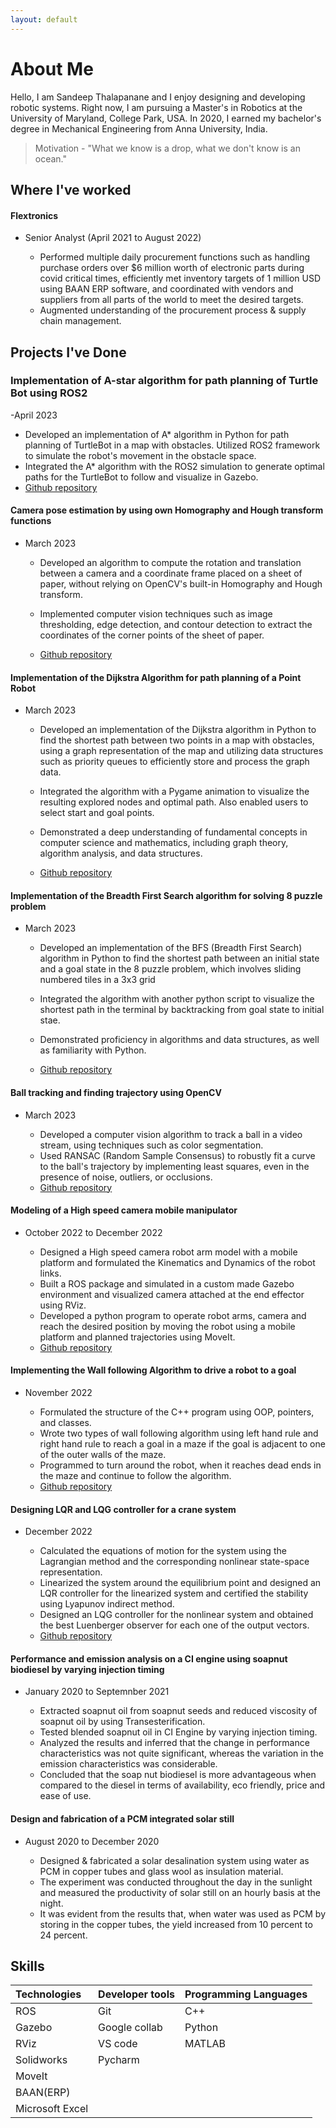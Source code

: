 ```yaml
---
layout: default
---
```



# About Me 

 Hello, I am Sandeep Thalapanane and I enjoy designing and developing robotic systems. Right now, I am pursuing a Master's in Robotics at the University of Maryland, College Park, USA. In 2020, I earned my bachelor's degree in Mechanical Engineering from Anna University, India. 

> Motivation - "What we know is a drop, what we don't know is an ocean."

## Where I've worked

#### Flextronics
 - Senior Analyst (April 2021 to August 2022)

   - Performed multiple daily procurement functions such as handling purchase orders over $6 million worth of electronic parts during covid critical times, efficiently met inventory targets of 1 million USD using BAAN ERP software, and coordinated with vendors and suppliers from all parts of the world to meet the desired targets.
   - Augmented understanding of the procurement process & supply chain management.
  
## Projects I've Done

### Implementation of  A-star algorithm for path planning of Turtle Bot using ROS2	
 -April 2023
   - Developed an implementation of A* algorithm in Python for path planning of TurtleBot in a map with obstacles. Utilized ROS2 framework to simulate the robot's movement in the obstacle space.
   - Integrated the A* algorithm with the ROS2 simulation to generate optimal paths for the TurtleBot to follow and visualize in Gazebo.
   - [Github repository](https://github.com/sandeepthalapanane/Implementation-of-A-star-algorithm-for-path-planning-of-Turtlebot-in-an-obstacle-environment)

#### Camera pose estimation by using own Homography and Hough transform functions	                     	
 - March 2023

   - Developed an algorithm to compute the rotation and translation between a camera and a coordinate frame placed on a sheet of paper, without relying on OpenCV's built-in Homography and Hough transform.
   - Implemented computer vision techniques such as image thresholding, edge detection, and contour detection to extract the coordinates of the corner points of the sheet of paper.

   - [Github repository](https://github.com/sandeepthalapanane/Camera-pose-estimation-by-using-own-homography-and-hough-transform-functions)

#### Implementation of the Dijkstra Algorithm for path planning of a Point Robot 	                     	
 - March 2023

   - Developed an implementation of the Dijkstra algorithm in Python to find the shortest path between two points in a map with obstacles, using a graph representation of the map and utilizing data structures such as priority queues to efficiently store and process the graph data.
   - Integrated the algorithm with a Pygame animation to visualize the resulting explored nodes and optimal path. Also enabled users to select start and goal points.
   - Demonstrated a deep understanding of fundamental concepts in computer science and mathematics, including graph theory, algorithm analysis, and data structures.

   - [Github repository](https://github.com/sandeepthalapanane/Implementation-of-the-Dijkstra-Algorithm-for-a-Point-Robot)

#### Implementation of the Breadth First Search algorithm for solving 8 puzzle problem                     	
 - March 2023

   - Developed an implementation of the BFS (Breadth First Search) algorithm in Python to find the shortest path between an initial state and a goal state in the 8 puzzle problem, which involves sliding numbered tiles in a 3x3 grid
   - Integrated the algorithm with another python script to visualize the shortest path in the terminal by backtracking from goal state to initial stae.
   - Demonstrated proficiency in algorithms and data structures, as well as familiarity with Python.  

   - [Github repository](https://github.com/sandeepthalapanane/Solving-8-puzzle-problem-using-breadth-first-search-algorithm)

#### Ball tracking and finding trajectory using OpenCV	                     	
 - March 2023

   - Developed a computer vision algorithm to track a ball in a video stream, using techniques such as color segmentation.
   - Used RANSAC (Random Sample Consensus) to robustly fit a curve to the ball's trajectory by implementing least squares, even in the presence of noise, outliers, or occlusions.
   - [Github repository](https://github.com/sandeepthalapanane/Ball-tracking-and-finding-trajectory-using-OpenCV)

#### Modeling of a High speed camera mobile manipulator                       	
 - October 2022 to December 2022

   - Designed a High speed camera robot arm model with a mobile platform and formulated the Kinematics and Dynamics of the robot links.
   - Built a ROS package and simulated in a custom made Gazebo environment and visualized camera attached at the end effector using RViz. 
   - Developed a python program to operate robot arms, camera and reach the desired position by moving the robot using a mobile platform and planned trajectories using MoveIt.
   - [Github repository](https://github.com/sandeepthalapanane/Modeling-of-a-High-speed-camera-mobile-manipulator)

#### Implementing the Wall following Algorithm to drive a robot to a goal       	
 - November 2022

   - Formulated the structure of the C++ program using OOP, pointers, and classes.
   - Wrote two types of wall following algorithm using left hand rule and right hand rule to reach a goal in a maze if the goal is adjacent to one of the outer walls of the maze.
   - Programmed to turn around the robot, when it reaches dead ends in the maze and continue to follow the algorithm.
   - [Github repository](https://github.com/sandeepthalapanane/Implementing-the-Wall-following-Algorithm-to-drive-a-robot-to-a-goal)

#### Designing LQR and LQG controller for a crane system
 - December 2022

   - Calculated the equations of motion for the system using the Lagrangian method and the corresponding nonlinear state-space representation.
   - Linearized the system around the equilibrium point and designed an LQR controller for the linearized system and certified the stability using Lyapunov indirect method.
   - Designed an LQG controller for the nonlinear system and obtained the best Luenberger observer for each one of the output vectors.
   - [Github repository](https://github.com/sandeepthalapanane/LQR-and-LQG-Controller-for-a-Crane-system)


#### Performance and emission analysis on a CI engine using soapnut biodiesel by varying injection timing
 - January 2020 to Septemnber 2021

   - Extracted soapnut oil from soapnut seeds and reduced viscosity of soapnut oil by using Transesterification. 
   - Tested blended soapnut oil in CI Engine by varying injection timing.
   - Analyzed the results and inferred that the change in performance characteristics was not quite significant, whereas the variation in the emission characteristics was considerable.
   - Concluded that the soap nut biodiesel is more advantageous when compared to the diesel in terms of availability, eco friendly, price and ease of use.

#### Design and fabrication of a PCM integrated solar still
 - August 2020 to December 2020

   - Designed & fabricated a solar desalination system using water as PCM in copper tubes and glass wool as insulation material.
   - The experiment was conducted throughout the day in the sunlight and measured the productivity of solar still on an hourly basis at the night.
   - It was evident from the results that, when water was used as PCM by storing in the copper tubes, the yield increased from 10 percent to 24 percent.


## Skills

| Technologies    | Developer tools  | Programming Languages |
|:----------------|:-----------------|:----------------------|
| ROS             | Git              | C++                   |
| Gazebo          | Google collab    | Python                |
| RViz            | VS code          | MATLAB                |
| Solidworks      | Pycharm          |
| MoveIt          |
| BAAN(ERP)       |
| Microsoft Excel |


